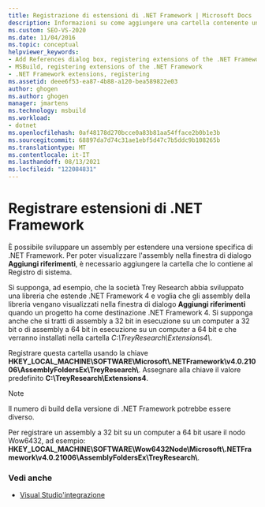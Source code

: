 ```yaml
---
title: Registrazione di estensioni di .NET Framework | Microsoft Docs
description: Informazioni su come aggiungere una cartella contenente un assembly che estende una versione specifica del .NET Framework al Registro di sistema.
ms.custom: SEO-VS-2020
ms.date: 11/04/2016
ms.topic: conceptual
helpviewer_keywords:
- Add References dialog box, registering extensions of the .NET Framework
- MSBuild, registering extensions of the .NET Framework
- .NET Framework extensions, registering
ms.assetid: deee6f53-ea87-4b88-a120-bea589822e03
author: ghogen
ms.author: ghogen
manager: jmartens
ms.technology: msbuild
ms.workload:
- dotnet
ms.openlocfilehash: 0af48178d270bcce0a83b81aa54fface2b0b1e3b
ms.sourcegitcommit: 68897da7d74c31ae1ebf5d47c7b5ddc9b108265b
ms.translationtype: MT
ms.contentlocale: it-IT
ms.lasthandoff: 08/13/2021
ms.locfileid: "122084831"
---
```

# <a name="register-extensions-of-the-net-framework"></a>Registrare estensioni di .NET Framework

È possibile sviluppare un assembly per estendere una versione specifica di .NET Framework. Per poter visualizzare l'assembly nella finestra di dialogo **Aggiungi riferimenti**, è necessario aggiungere la cartella che lo contiene al Registro di sistema.

 Si supponga, ad esempio, che la società Trey Research abbia sviluppato una libreria che estende .NET Framework 4 e voglia che gli assembly della libreria vengano visualizzati nella finestra di dialogo **Aggiungi riferimenti** quando un progetto ha come destinazione .NET Framework 4. Si supponga anche che si tratti di assembly a 32 bit in esecuzione su un computer a 32 bit o di assembly a 64 bit in esecuzione su un computer a 64 bit e che verranno installati nella cartella *C:\TreyResearch\Extensions4\\*.

 Registrare questa cartella usando la chiave **HKEY_LOCAL_MACHINE\SOFTWARE\Microsoft\\.NETFramework\v4.0.21006\AssemblyFoldersEx\TreyResearch\\**. Assegnare alla chiave il valore predefinito **C:\TreyResearch\Extensions4**.

> [!NOTE]
> Il numero di build della versione di .NET Framework potrebbe essere diverso.

 Per registrare un assembly a 32 bit su un computer a 64 bit usare il nodo Wow6432, ad esempio: **HKEY_LOCAL_MACHINE\SOFTWARE\Wow6432Node\Microsoft\\.NETFramework\v4.0.21006\AssemblyFoldersEx\TreyResearch\\**.

### <a name="see-also"></a>Vedi anche

- [Visual Studio'integrazione](../msbuild/visual-studio-integration-msbuild.md)
